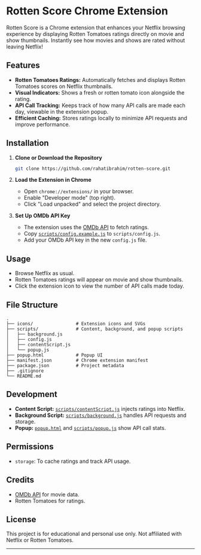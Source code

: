 
# Rotten Score Chrome Extension

Rotten Score is a Chrome extension that enhances your Netflix browsing experience by displaying Rotten Tomatoes ratings directly on movie and show thumbnails. Instantly see how movies and shows are rated without leaving Netflix!

## Features

- **Rotten Tomatoes Ratings:** Automatically fetches and displays Rotten Tomatoes scores on Netflix thumbnails.
- **Visual Indicators:** Shows a fresh or rotten tomato icon alongside the rating.
- **API Call Tracking:** Keeps track of how many API calls are made each day, viewable in the extension popup.
- **Efficient Caching:** Stores ratings locally to minimize API requests and improve performance.

## Installation

1. **Clone or Download the Repository**
   ```sh
   git clone https://github.com/rahatibrahim/rotten-score.git
   ```

2. **Load the Extension in Chrome**
   - Open `chrome://extensions/` in your browser.
   - Enable "Developer mode" (top right).
   - Click "Load unpacked" and select the project directory.

3. **Set Up OMDb API Key**
   - The extension uses the [OMDb API](https://www.omdbapi.com/) to fetch ratings.
   - Copy [`scripts/config.example.js`](scripts/config.example.js) to `scripts/config.js`.
   - Add your OMDb API key in the new `config.js` file.

## Usage

- Browse Netflix as usual.
- Rotten Tomatoes ratings will appear on movie and show thumbnails.
- Click the extension icon to view the number of API calls made today.

## File Structure

```
.
├── icons/                # Extension icons and SVGs
├── scripts/              # Content, background, and popup scripts
│   ├── background.js
│   ├── config.js
│   ├── contentScript.js
│   └── popup.js
├── popup.html            # Popup UI
├── manifest.json         # Chrome extension manifest
├── package.json          # Project metadata
├── .gitignore
└── README.md
```

## Development

- **Content Script:** [`scripts/contentScript.js`](scripts/contentScript.js) injects ratings into Netflix.
- **Background Script:** [`scripts/background.js`](scripts/background.js) handles API requests and storage.
- **Popup:** [`popup.html`](popup.html) and [`scripts/popup.js`](scripts/popup.js) show API call stats.

## Permissions

- `storage`: To cache ratings and track API usage.

## Credits

- [OMDb API](https://www.omdbapi.com/) for movie data.
- Rotten Tomatoes for ratings.

## License

This project is for educational and personal use only. Not affiliated with Netflix or Rotten Tomatoes.

---
